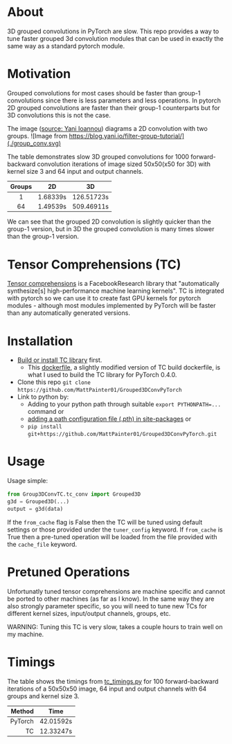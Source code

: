 # About
3D grouped convolutions in PyTorch are slow. This repo provides a way to tune faster grouped 3d convolution modules that can be used in exactly the same way as a standard pytorch module.  

# Motivation
Grouped convolutions for most cases should be faster than group-1 convolutions since there is less parameters and less operations. In pytorch 2D grouped convolutions are faster than their group-1 counterparts but for 3D convolutions this is not the case. 

The image ([source: Yani Ioannou](https://blog.yani.io/filter-group-tutorial/)) diagrams a 2D convolution with two groups.
![Image from https://blog.yani.io/filter-group-tutorial/](./group_conv.svg)

The table demonstrates slow 3D grouped convolutions for 1000 forward-backward convolution iterations of image sized 50x50(x50 for 3D) with kernel size 3 and 64 input and output channels.

|    Groups     | 2D            | 3D            |
| :-----------: | :-----------: | :-----------: |
|      1        | 1.68339s      | 126.51723s    |
|      64       | 1.49539s      | 509.46911s    |

We can see that the grouped 2D convolution is slightly quicker than the group-1 version, but in 3D the grouped convolution is many times slower than the group-1 version.

# Tensor Comprehensions (TC)
[Tensor comprehensions](https://github.com/facebookresearch/TensorComprehensions) is a FacebookResearch library that "automatically synthesize[s] high-performance machine learning kernels".
TC is integrated with pytorch so we can use it to create fast GPU kernels for pytorch modules - although most modules implemented by PyTorch will be faster than any automatically generated versions. 

# Installation
- [Build or install TC library](https://github.com/facebookresearch/TensorComprehensions/blob/master/docs/source/installation.rst) first. 
    - This [dockerfile](Dockerfile), a slightly modified version of TC build dockerfile, is what I used to build the TC library for PyTorch 0.4.0.
- Clone this repo `git clone https://github.com/MattPainter01/Grouped3DConvPyTorch`
- Link to python by: 
    - Adding to your python path through suitable `export PYTHONPATH=...` command or
    - [adding a path configuration file (.pth) in site-packages](https://docs.python.org/3/library/site.html) or
    - `pip install git+https://github.com/MattPainter01/Grouped3DConvPyTorch.git`

# Usage
Usage simple: 
```python
from Group3DConvTC.tc_conv import Grouped3D
g3d = Grouped3D(...)
output = g3d(data)
```

If the `from_cache` flag is False then the TC will be tuned using default settings or those provided under the `tuner_config` keyword. If `from_cache` is True then a pre-tuned operation will be loaded from the file provided with the `cache_file` keyword.  

# Pretuned Operations
Unfortunatly tuned tensor comprehensions are machine specific and cannot be ported to other machines (as far as I know). In the same way they are also strongly parameter specific, so you will need to tune new TCs for different kernel sizes, input/output channels, groups, etc. 

WARNING: Tuning this TC is very slow, takes a couple hours to train well on my machine.  

# Timings

The table shows the timings from [tc_timings.py](Profiling/tc_timings.py) for 100 forward-backward iterations of a 50x50x50 image, 64 input and output channels with 64 groups and kernel size 3.

|    Method     | Time          |
| ------------: | :-----------: |
|      PyTorch  | 42.01592s     |
|      TC       | 12.33247s     |

